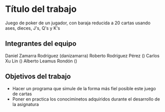# Título del trabajo

Juego de poker de un jugador, con baraja reducida a 20 cartas usando ases, dieces, J's, Q's y K's

## Integrantes del equipo

Daniel Zamarra Rodríguez (danizamarra)
Roberto Rodríguez Pérez ()
Carlos Xu Lin ()
Alberto Leamus Rondón ()

## Objetivos del trabajo

- Hacer un programa que simule de la forma más fiel posible este juego de cartas
- Poner en practica los conociminetos adquiridos durante el desarrollo de la asignatura


